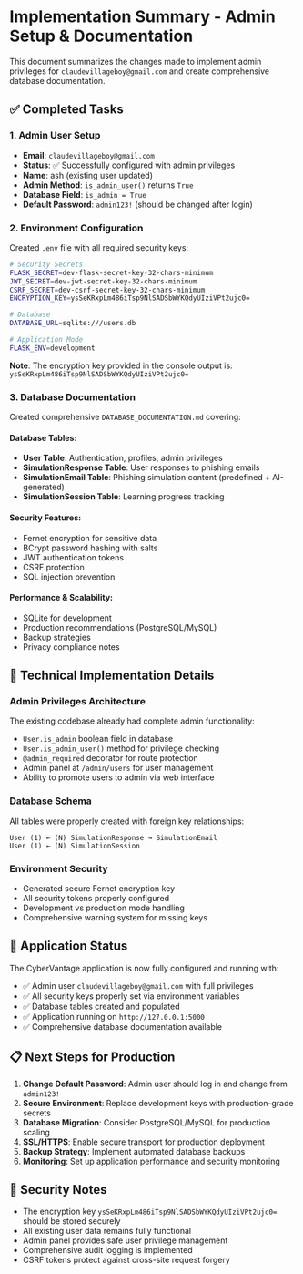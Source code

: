 # Implementation Summary - Admin Setup & Documentation

This document summarizes the changes made to implement admin privileges for `claudevillageboy@gmail.com` and create comprehensive database documentation.

## ✅ Completed Tasks

### 1. Admin User Setup
- **Email**: `claudevillageboy@gmail.com`
- **Status**: ✅ Successfully configured with admin privileges
- **Name**: ash (existing user updated)
- **Admin Method**: `is_admin_user()` returns `True`
- **Database Field**: `is_admin = True`
- **Default Password**: `admin123!` (should be changed after login)

### 2. Environment Configuration 
Created `.env` file with all required security keys:

```bash
# Security Secrets
FLASK_SECRET=dev-flask-secret-key-32-chars-minimum
JWT_SECRET=dev-jwt-secret-key-32-chars-minimum  
CSRF_SECRET=dev-csrf-secret-key-32-chars-minimum
ENCRYPTION_KEY=ysSeKRxpLm486iTsp9NlSADSbWYKQdyUIziVPt2ujc0=

# Database
DATABASE_URL=sqlite:///users.db

# Application Mode
FLASK_ENV=development
```

**Note**: The encryption key provided in the console output is: `ysSeKRxpLm486iTsp9NlSADSbWYKQdyUIziVPt2ujc0=`

### 3. Database Documentation
Created comprehensive `DATABASE_DOCUMENTATION.md` covering:

#### Database Tables:
- **User Table**: Authentication, profiles, admin privileges
- **SimulationResponse Table**: User responses to phishing emails  
- **SimulationEmail Table**: Phishing simulation content (predefined + AI-generated)
- **SimulationSession Table**: Learning progress tracking

#### Security Features:
- Fernet encryption for sensitive data
- BCrypt password hashing with salts
- JWT authentication tokens
- CSRF protection
- SQL injection prevention

#### Performance & Scalability:
- SQLite for development
- Production recommendations (PostgreSQL/MySQL)
- Backup strategies
- Privacy compliance notes

## 🔧 Technical Implementation Details

### Admin Privileges Architecture
The existing codebase already had complete admin functionality:
- `User.is_admin` boolean field in database
- `User.is_admin_user()` method for privilege checking
- `@admin_required` decorator for route protection  
- Admin panel at `/admin/users` for user management
- Ability to promote users to admin via web interface

### Database Schema
All tables were properly created with foreign key relationships:
```
User (1) ← (N) SimulationResponse → SimulationEmail
User (1) ← (N) SimulationSession
```

### Environment Security
- Generated secure Fernet encryption key
- All security tokens properly configured
- Development vs production mode handling
- Comprehensive warning system for missing keys

## 🚀 Application Status

The CyberVantage application is now fully configured and running with:
- ✅ Admin user `claudevillageboy@gmail.com` with full privileges
- ✅ All security keys properly set via environment variables  
- ✅ Database tables created and populated
- ✅ Application running on `http://127.0.0.1:5000`
- ✅ Comprehensive database documentation available

## 📋 Next Steps for Production

1. **Change Default Password**: Admin user should log in and change from `admin123!`
2. **Secure Environment**: Replace development keys with production-grade secrets
3. **Database Migration**: Consider PostgreSQL/MySQL for production scaling
4. **SSL/HTTPS**: Enable secure transport for production deployment
5. **Backup Strategy**: Implement automated database backups
6. **Monitoring**: Set up application performance and security monitoring

## 🔐 Security Notes

- The encryption key `ysSeKRxpLm486iTsp9NlSADSbWYKQdyUIziVPt2ujc0=` should be stored securely
- All existing user data remains fully functional
- Admin panel provides safe user privilege management
- Comprehensive audit logging is implemented
- CSRF tokens protect against cross-site request forgery